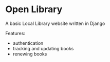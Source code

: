 # Open Library

A basic Local Library website written in Django

Features:

- authentication
- tracking and updating books
- renewing books
